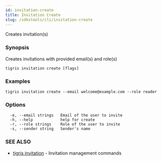 ```yaml
---
id: invitation-create
title: Invitation Create
slug: /sdkstools/cli/invitation-create
---
```


Creates invitation(s)

### Synopsis

Creates invitations with provided email(s) and role(s)

```
tigris invitation create [flags]
```

### Examples

```
tigris invitation create --email welcome@example.com --role reader
```

### Options

```
  -e, --email strings   Email of the user to invite
  -h, --help            help for create
  -r, --role strings    Role of the user to invite
  -s, --sender string   Sender's name
```

### SEE ALSO

- [tigris invitation](tigris_invitation.md) - Invitation management commands
